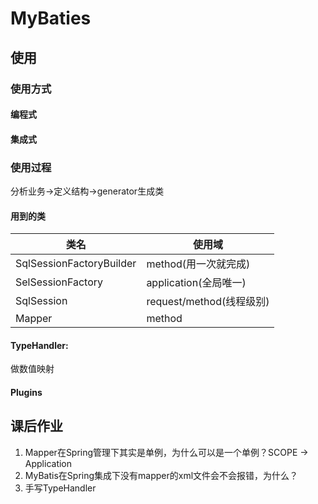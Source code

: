 # MyBaties

## 使用
### 使用方式
#### 编程式
#### 集成式

### 使用过程
分析业务->定义结构->generator生成类
#### 用到的类
|类名|使用域|
| --- | --- |
|SqlSessionFactoryBuilder|method(用一次就完成)|
|SelSessionFactory|application(全局唯一)|
|SqlSession|request/method(线程级别)|
|Mapper|method|

#### TypeHandler:
做数值映射

#### Plugins


## 课后作业
1. Mapper在Spring管理下其实是单例，为什么可以是一个单例？SCOPE -> Application
2. MyBatis在Spring集成下没有mapper的xml文件会不会报错，为什么？
3. 手写TypeHandler


